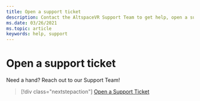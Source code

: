 ```yaml
---
title: Open a support ticket
description: Contact the AltspaceVR Support Team to get help, open a support ticket, or suggest a new feature.
ms.date: 03/26/2021
ms.topic: article
keywords: help, support
---
```


# Open a support ticket

Need a hand? Reach out to our Support Team!

> [!div class="nextstepaction"] 
> [Open a Support Ticket](https://help.altvr.com/hc/en-us/requests/new)
